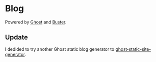 # Blog
Powered by [Ghost](http://ghost.org) and [Buster](https://github.com/axitkhurana/buster/).

## Update
I dedided to try another Ghost static blog generator to [ghost-static-site-generator](https://github.com/Fried-Chicken/ghost-static-site-generator).
